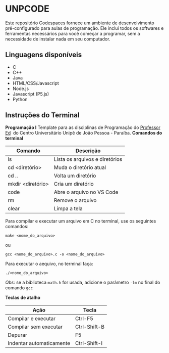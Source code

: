# UNPCODE

Este repositório Codespaces fornece um ambiente de desenvolvimento pré-configurado para aulas de programação. Ele inclui todos os softwares e ferramentas necessários para você começar a programar, sem a necessidade de instalar nada em seu computador.  

## Linguagens disponíveis

- C
- C++
- Java
- HTML/CSS/Javascript
- Node.js
- Javascript (P5.js)
- Python

## Instruções do Terminal

**Programação I**
Template para as disciplinas de Programação do [Professor Ed](https://edkallenn.github.io/)  do Centro Universitário Unipê de João Pessoa - Paraíba.
**Comandos do terminal**

| Comando           | Descrição                      |
| ----------------- | ------------------------------ |
| ls                | Lista os arquivos e diretórios |
| cd <diretório>    | Muda o diretório atual         |
| cd ..             | Volta um diretório             |
| mkdir <diretório> | Cria um diretório              |
| code <arquivo>    | Abre o arquivo no VS Code      |
| rm <arquivo>      | Remove o arquivo               |
| clear             | Limpa a tela                   |

Para compilar e executar um arquivo em C no terminal, use os seguintes comandos:

```
make <nome_do_arquivo>
```

ou 

```
gcc <nome_do_arquivo>.c -o <nome_do_arquivo>
```

Para executar o aequivo, no terminal faça:

```
./<nome_do_arquivo>
```

*Obs*: se a biblioteca `math.h` for usada, adicione o parâmetro `-lm` no final do comando `gcc`

**Teclas de atalho**

| Ação                     | Tecla        |
| ------------------------ | ------------ |
| Compilar e executar      | Ctrl-F5      |
| Compilar sem executar    | Ctrl-Shift-B |
| Depurar                  | F5           |
| Indentar automaticamente | Ctrl-Shift-I |
